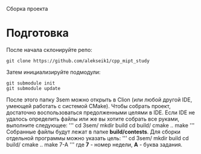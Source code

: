 Сборка проекта
# Подготовка
После начала склонируйте репо:
```
git clone https://github.com/alekseik1/cpp_mipt_study
```
Затем инициализируйте подмодули:
```
git submodule init
git submodule update
```
После этого папку 3sem можно открыть в Clion
(или любой другой IDE, умеющей работать с системой CMake).
Чтобы собрать проект, достаточно воспользоваться предолженными целями в IDE.
Если IDE не удалось определить файлы или же вы хотите собрать все руками, выполните следующее:
'''
cd 3sem/
mkdir build
cd build/
cmake ..
make
'''
Собранные файлы будут лежат в папке **build/contests**.
Для сборки отдельной программы можно указать цель:
'''
cd 3sem/
mkdir build
cd build/
cmake ..
make 7-A
'''
где **7** - номер недели, **A** - буква задания.
